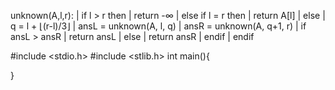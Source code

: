 unknown(A,l,r):
|  if l > r then
|     return -∞
|  else if l = r then
|     return A[l]
|  else
|     q = l + ⌊(r-l)/3⌋
|     ansL = unknown(A, l, q)
|     ansR = unknown(A, q+1, r)
|     if ansL > ansR
|        return ansL
|     else
|        return ansR
|     endif
|  endif

#include <stdio.h>
#include <stlib.h>
int main(){
    
}